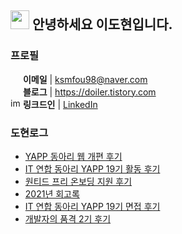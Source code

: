 <!--
**ksmfou98/ksmfou98** is a ✨ _special_ ✨ repository because its `README.md` (this file) appears on your GitHub profile.

Here are some ideas to get you started:

- 🔭 I’m currently working on ...
- 🌱 I’m currently learning ...
- 👯 I’m looking to collaborate on ...
- 🤔 I’m looking for help with ...
- 💬 Ask me about ...
- 📫 How to reach me: ...
- 😄 Pronouns: ...
- ⚡ Fun fact: ...
-->



## <img src="https://media.giphy.com/media/ObNTw8Uzwy6KQ/giphy.gif" width="30" /> 안녕하세요 이도현입니다.

### 프로필




<img src="https://abs-0.twimg.com/emoji/v2/svg/1f4e9.svg" width="16" /> <b>이메일</b> | ksmfou98@naver.com
<br />
<img src="https://abs-0.twimg.com/emoji/v2/svg/1f4d2.svg" width="16" /> <b>블로그</b> | <a href="https://doiler.tistory.com"  target="_blank" >https://doiler.tistory.com</a>
<br />
<img width="16" alt="img" src="https://user-images.githubusercontent.com/64634992/181509965-072df07e-b703-4459-a920-c0d51b52d545.png"> <b>링크드인</b> | <a href="https://www.linkedin.com/in/%EB%8F%84%ED%98%84-%EC%9D%B4-42a805228/" target="_blank" >LinkedIn</a>

### 도현로그

- [YAPP 동아리 웹 개편 후기](https://doiler.tistory.com/68)
- [IT 연합 동아리 YAPP 19기 활동 후기](https://doiler.tistory.com/36)
- [원티드 프리 온보딩 지원 후기](https://doiler.tistory.com/27)
- [2021년 회고록](https://doiler.tistory.com/9)
- [IT 연합 동아리 YAPP 19기 면접 후기](https://doiler.tistory.com/5)
- [개발자의 품격 2기 후기](https://doiler.tistory.com/6)
 
